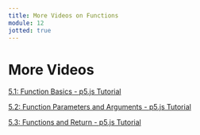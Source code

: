 ```yaml
---
title: More Videos on Functions
module: 12
jotted: true
---
```


# More Videos

[5.1: Function Basics - p5.js Tutorial](https://www.youtube.com/watch?v=wRHAitGzBrg)

[5.2: Function Parameters and Arguments - p5.js Tutorial](https://www.youtube.com/watch?v=zkc417YapfE)

[5.3: Functions and Return - p5.js Tutorial](https://www.youtube.com/watch?v=qRnUBiTJ66Y)



